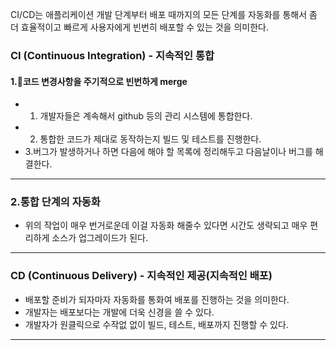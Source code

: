 
CI/CD는 애플리케이션 개발 단계부터 배포 때까지의 모든 단계를 자동화를 통해서
좀 더 효율적이고 빠르게 사용자에게 빈번히 배포할 수 있는 것을 의미한다.

### CI (Continuous Integration) - 지속적인 통합

#### 1.코드 변경사항을 주기적으로 빈번하게 merge
- 1. 개발자들은 계속해서 github 등의 관리 시스템에 통합한다. 
- 2. 통합한 코드가 제대로 동작하는지 빌드 및 테스트를 진행한다.  
-  3.버그가 발생하거나 하면 다음에 해야 할 목록에 정리해두고 다음날이나 버그를 해결한다.

----

### 2.통합 단계의 자동화
- 위의 작업이 매우 번거로운데 이걸 자동화 해줄수 있다면 시간도 생략되고 매우 편리하게 소스가 업그레이드가 된다.

--------

### CD (Continuous Delivery) - 지속적인 제공(지속적인 배포)

- 배포할 준비가 되자마자 자동화를 통화여 배포를 진행하는 것을 의미한다.
- 개발자는 배포보다는 개발에 더욱 신경을 쓸 수 있다.
- 개발자가 원클릭으로 수작없 없이 빌드, 테스트, 배포까지 진행할 수 있다.

---
